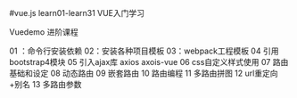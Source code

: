 #vue.js learn01-learn31
 VUE入门学习

Vuedemo 进阶课程

01 ：命令行安装依赖
02：安装各种项目模板
03：webpack工程模板
04  引用bootstrap4模块
05 引入ajax库 axios axois-vue
06  css自定义样式使用
07 路由基础和设定
08 动态路由
09 嵌套路由
10 路由编程
11 多路由拼图
12 url重定向+别名
13 多路由参数